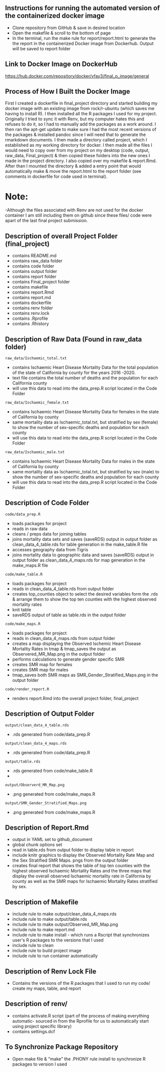 ## Instructions for running the automated version of the containerized docker image
- Clone repository from GitHub & save in desired location
- Open the makefile & scroll to the bottom of page
- In the terminal, run the make rule for report/report.html to generate the 
the report in the containerized Docker image from Dockerhub. Output will be saved
to report folder

## Link to Docker Image on DockerHub

https://hub.docker.com/repository/docker/vfay3/final_p_image/general 

## Process of How I Built the Docker Image
First I created a dockerfile in final_project directory and started building my docker image
with an existing image from rock/r-ubuntu (which saves me having to install R). I then installed
all the R packages I used for my project. Originally I tried to sync it with Renv, but my computer hates this
and refuses to do it, so I had to manually add the packages as a work around. I then ran the apt-get update to make sure 
I had the most recent versions of the packages & installed pandoc since I will need that to generate the rmarkdown documents. 
I then made a directory called project, which I established as my working directory for docker. I then made all the files I would need to copy
over from my project on my desktop (code, output, raw_data, Final_project) & then copied these folders into the new ones I made in the
project directory. I also copied over my makefile & report.Rmd. After than I mounted the directory & added a entry point that would
automatically make & move the report.html to the report folder (see comments in dockerfile for code used in terminal).


# Note:
-Although the files associated with Renv are not used for the docker container
I am still including them on github since these files/ code were apart of the 
last final project submission. 

## Description of overall Project Folder (final_project)
- contains README.md
- contains raw_data folder
- contains code folder
- contains output folder
- contains report folder
- contains Final_project folder
- contains makefile
- contains report.Rmd
- contains report.md
- contains dockerfile
- contains renv folder
- contains renv.lock 
- contains .Rprofile
- contains .Rhistory

## Description of Raw Data (Found in raw_data folder)

`raw_data/Ischaemic_total.txt`
  - contains Ischaemic Heart Disease Mortality Data for the total population of the state of California by county for the years
    2016 -2020.
  - text file contains the total number of deaths and the population for each California county  
  - will use this data to read into the data_prep.R script located in the Code Folder
  
`raw_data/Ischaemic_female.txt`
  - contains Ischaemic Heart Disease Mortality Data for females in the state of California by county
  - same mortality data as Ischaemic_total.txt, but stratified by sex (female) to show the number of sex-specific deaths and population for     each county
  - will use this data to read into the data_prep.R script located in the Code Folder
  
`raw_data/Ischaemic_male.txt`
  - contains Ischaemic Heart Disease Mortality Data for males in the state of California by county
  - same mortality data as Ischaemic_total.txt, but stratified by sex (male) to show the number of sex-specific deaths and population for       each county
  - will use this data to read into the data_prep.R script located in the Code Folder
  
## Description of Code Folder
`code/data_prep.R`
  - loads packages for project
  - reads in raw data
  - cleans / preps data for joining tables
  - joins mortality data sets and saves (saveRDS) output in output folder as clean_data_4_table.rds for table generation in the make_table.R     file
  - accesses geography data from Tigris
  - joins mortality data to geographic data and saves (saveRDS) output in output folder as clean_data_4_maps.rds for map generation in the      make_maps.R file
  
`code/make_table.R`
  - loads packages for project
  - reads in clean_data_4_table.rds from output folder
  - creates top_counties object to select the desired variables form the .rds & arrange them to show the top ten counties with the highest 
    observed mortality rates
  - knit table 
  - saveRDS output of table as table.rds in the output folder
  
`code/make_maps.R`
  - loads packages for project
  - reads in clean_data_4_maps.rds from output folder
  - creates a map displaying the Observed Ischemic Heart Disease Mortality Rates in tmap & tmap_saves the output as Observered_MR_Map.png in     the output folder
  - performs calculations to generate gender specific SMR
  - creates SMR map for females
  - creates SMR map for males
  - tmap_saves both SMR maps as SMR_Gender_Stratified_Maps.png in the output folder
  
`code/render_report.R`
  - renders report.Rmd into the overall project folder, final_project
  
  
## Description of Output Folder
`output/clean_data_4_table.rds`
  - .rds generated from code/data_prep.R
  
`output/clean_data_4_maps.rds`
  - .rds generated from code/data_prep.R
  
`output/table.rds`
  - .rds generated from code/make_table.R
  -
`output/Observerd_MR_Map.png`
  - .png generated from code/make_maps.R
  
`output/SMR_Gender_Stratified_Maps.png`  
  - .png generated from code/make_maps.R
  

## Description of Report.Rmd
- output in YAML set to github_document
- global chunk options set
- read in table.rds from output folder to display table in report
- include knitr graphics to display the Observed Mortality Rate Map and the Sex Stratified SMR Maps. pngs from the output folder
- creates final report that shows the table of top ten counties with the highest observed Ischaemic Mortality Rates and the three maps that display the overall observed Ischaemic mortality rate in California by county as well as the SMR maps for Ischaemic Mortality Rates stratified by sex. 

## Description of Makefile
- include rule to make output/clean_data_4_maps.rds
- include rule to make output/table.rds
- include rule to make output/Observed_MR_Map.png
- include rule to make report.md
- include rule to make install - which runs a Rscript that synchronizes user's R packages 
  to the versions that I used
- include rule to clean 
- include rule to build project image
- include rule to run container automatically

## Description of Renv Lock File
- Contains the versions of the R packages that I used to run my code/ create
  my maps, table, and report
  
## Description of renv/
- contains activate.R script (part of the process of making everything automatic-
  sourced in from the Rprofile for us to automatically start using project specific library)
- contains settings.dcf
  
## To Synchronize Package Repository
- Open make file & "make" the .PHONY rule install to synchronize R packages to version I used

